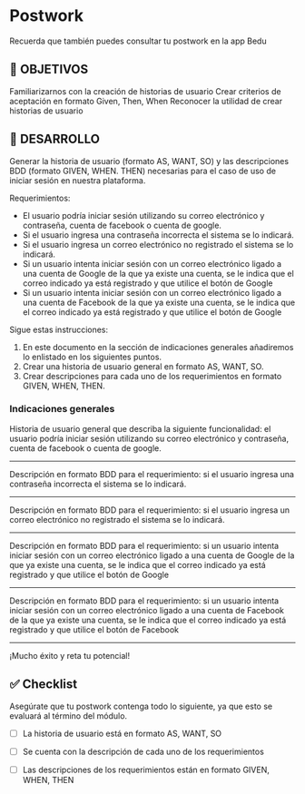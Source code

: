 # Postwork

Recuerda que también puedes consultar tu postwork en la app Bedu

## 🎯 OBJETIVOS

Familiarizarnos con la creación de historias de usuario
Crear criterios de aceptación en formato Given, Then, When
Reconocer la utilidad de crear historias de usuario

## 🚀 DESARROLLO

Generar la historia de usuario (formato AS, WANT, SO) y las descripciones BDD (formato GIVEN, WHEN. THEN) necesarias para el caso de uso de iniciar sesión en nuestra plataforma.

Requerimientos:

- El usuario podría iniciar sesión utilizando su correo electrónico y contraseña, cuenta de facebook o cuenta de google.
- Si el usuario ingresa una contraseña incorrecta el sistema se lo indicará. 
- Si el usuario ingresa un correo electrónico no registrado  el sistema se lo indicará. 
- Si un usuario intenta iniciar sesión con un correo electrónico  ligado a una cuenta de Google de la que ya existe una cuenta, se le indica  que el correo indicado ya está registrado y que utilice el botón de Google
- Si un usuario intenta iniciar sesión con un correo electrónico  ligado a una cuenta de Facebook de la que ya existe una cuenta, se le indica  que el correo indicado ya está registrado y que utilice el botón de Google


Sigue estas instrucciones:

1. En este documento en la sección de indicaciones generales añadiremos lo enlistado en los siguientes puntos.
1. Crear una historia de usuario general en formato AS, WANT, SO.
1. Crear descripciones para cada uno de los requerimientos en formato GIVEN, WHEN, THEN.

### Indicaciones generales

Historia de usuario general que describa la siguiente funcionalidad: el usuario podría iniciar sesión utilizando su correo electrónico y contraseña, cuenta de facebook o cuenta de google.
_________________________________________________________________________________________________________________________________________________________________________________________________________________________________
Descripción en formato BDD para el requerimiento:  si el usuario ingresa una contraseña incorrecta el sistema se lo indicará.
_________________________________________________________________________________________________________________________________________________________________________________________________________________________________

Descripción en formato BDD para el requerimiento:  si el usuario ingresa un correo electrónico no registrado  el sistema se lo indicará.
_________________________________________________________________________________________________________________________________________________________________________________________________________________________________

Descripción en formato BDD para el requerimiento:  si un usuario intenta iniciar sesión con un correo electrónico  ligado a una cuenta de Google de la que ya existe una cuenta, se le indica  que el correo indicado ya está registrado y que utilice el botón de Google
_________________________________________________________________________________________________________________________________________________________________________________________________________________________________

Descripción en formato BDD para el requerimiento:  si un usuario intenta iniciar sesión con un correo electrónico  ligado a una cuenta de Facebook de la que ya existe una cuenta, se le indica  que el correo indicado ya está registrado y que utilice el botón de Facebook
_________________________________________________________________________________________________________________________________________________________________________________________________________________________________

¡Mucho éxito y reta tu potencial!


## ✅ Checklist 

Asegúrate que tu postwork contenga todo lo siguiente, ya que esto se evaluará al término del módulo.

- [ ] La historia de usuario está en formato AS, WANT, SO




- [ ] Se cuenta con la descripción de cada uno de los requerimientos




- [ ] Las descripciones de los requerimientos están en formato GIVEN, WHEN, THEN


















